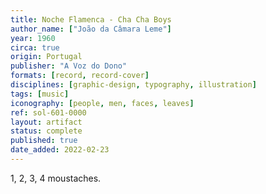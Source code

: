 ```yaml
---
title: Noche Flamenca - Cha Cha Boys
author_name: ["João da Câmara Leme"]
year: 1960
circa: true
origin: Portugal
publisher: "A Voz do Dono"
formats: [record, record-cover]
disciplines: [graphic-design, typography, illustration]
tags: [music]
iconography: [people, men, faces, leaves]
ref: sol-601-0000
layout: artifact
status: complete
published: true
date_added: 2022-02-23
---
```


1, 2, 3, 4 moustaches.
